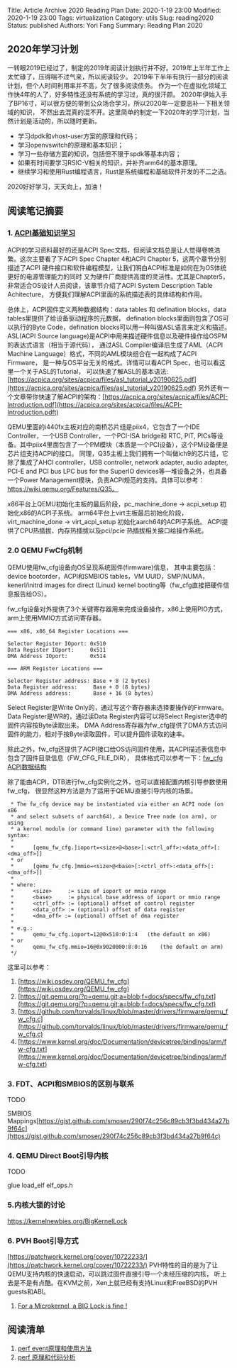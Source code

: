 Title:  Article Archive 2020 Reading Plan
Date: 2020-1-19 23:00
Modified: 2020-1-19 23:00
Tags: virtualization
Category: utils
Slug: reading2020
Status: published
Authors: Yori Fang
Summary: Reading Plan 2020

## 2020年学习计划

一转眼2019已经过了，制定的2019年阅读计划执行并不好。2019年上半年工作上太忙碌了，压得喘不过气来，所以阅读较少。
2019年下半年有执行一部分的阅读计划，但个人时间利用率并不高，欠了很多阅读债务。
作为一个在虚拟化领域工作快4年的人了，好多特性还没有系统的学习过，真的很汗颜。
2020年伊始入手了BP16寸，可以很方便的带到公众场合学习，所以2020年一定要恶补一下相关领域的知识，
不然出去混真的混不开。这里简单的制定一下2020年的学习计划，当然计划是活动的，所以随时更新。

* 学习dpdk和vhost-user方案的原理和代码；
* 学习openvswitch的原理和基本知识；
* 学习一些存储方面的知识，包括但不限于spdk等基本内容；
* 如果有时间要学习RSIC-V相关的知识，并补齐arm64的基本原理。
* 继续学习和使用Rust编程语言，Rust是系统编程和基础软件开发的不二之选。

2020好好学习，天天向上，加油！

## 阅读笔记摘要

### 1. [ACPI基础知识学习](https://uefi.org/sites/default/files/resources/ACPI_6_3_final_Jan30.pdf)

ACPI的学习资料最好的还是ACPI Spec文档，但阅读文档总是让人觉得卷帙浩繁。这次主要看了下ACPI Spec Chapter 4和ACPI
Chapter 5，这两个章节分别描述了ACPI 硬件接口和软件编程模型，让我们明白ACPI标准是如何在为OS体统更好的电源管理能力的同时
又为硬件厂商提供高度的灵活性。尤其是Chapter5，非常适合OS设计人员阅读，该章节介绍了ACPI System Description Table Achitecture，
方便我们理解ACPI里面的系统描述表的具体结构和作用。

总体上，ACPI固件定义两种数据结构：data tables 和 defination blocks，data tables里提供了给设备驱动程序的元数据，
defination blocks里面则包含了OS可以执行的Byte Code，defination blocks可以用一种叫做ASL语言来定义和描述。
ASL(ACPI Source language)是ACPI中用来描述硬件信息以及硬件操作给OSPM的表达式语言（相当于源代码），
通过ASL Compiler编译后生成了AML（ACPI Machine Language）格式，不同的AML模块组合在一起构成了ACPI Firmware，
是一种与OS平台无关的格式。详情可以看ACPI Spec，也可以看这里一个关于ASL的Tutorial，
可以快速了解ASL的基本语法:[https://acpica.org/sites/acpica/files/asl_tutorial_v20190625.pdf](https://acpica.org/sites/acpica/files/asl_tutorial_v20190625.pdf)
另外还有一个文章带你快速了解ACPI的架构：[https://acpica.org/sites/acpica/files/ACPI-Introduction.pdf](https://acpica.org/sites/acpica/files/ACPI-Introduction.pdft)


QEMU里面的i440fx主板对应的南桥芯片组是piix4，它包含了一个IDE Controller，一个USB Controller，一个PCI-ISA bridge和
RTC, PIT, PICs等设备。其中piix4里面包含了一个PM模块（本质是一个PCI设备），这个PM设备便是芯片组支持ACPI的接口。
同理，Q35主板上我们拥有一个叫做ich9的芯片组，它除了集成了AHCI controller，USB controller, network adapter, audio adapter, PCI-E and PCI bus LPC bus for the SuperIO devices等一堆设备之外，也具备一个Power Management模块，负责ACPI规范的支持。具体可以参考：https://wiki.qemu.org/Features/Q35。

x86平台上QEMU初始化主板的最后阶段，pc_machine_done -> acpi_setup 初始化x86的ACPI子系统。
arm64平台上virt主板最后初始化阶段，virt_machine_done -> virt_acpi_setup 初始化aarch64的ACPI子系统。
ACPI提供了CPU热插拔、内存热插拔以及pci/pcie 热插拔相关接口给操作系统。

### 2.0 QEMU FwCfg机制

QEMU使用fw_cfg设备向OS呈现系统固件(firmware)信息， 
其中主要包括：device bootorder，ACPI和SMBIOS tables，VM UUID，SMP/NUMA，
kenerl/initrd images for direct (Linux) kernel booting等（fw_cfg直接把硬件信息报告给OS）。

fw_cfg设备对外提供了3个关键寄存器用来完成设备操作，x86上使用PIO方式，arm上使用MMIO方式访问寄存器。
```
=== x86, x86_64 Register Locations ===
                               
Selector Register IOport: 0x510
Data Register IOport:     0x511
DMA Address IOport:       0x514
                              
=== ARM Register Locations ===
                                             
Selector Register address: Base + 8 (2 bytes)
Data Register address:     Base + 0 (8 bytes)
DMA Address address:       Base + 16 (8 bytes)
```

Select Register是Write Only的，通过写这个寄存器来选择要操作的Firmware。
Data Register是WR的，通过读Data Register内容可以将Select Register选中的固件内容按Byte读取出来。
DMA Address寄存器为fw_cfg提供了DMA方式访问固件的能力，相对于按Byte读取固件，可以提升固件读取的速率。

除此之外，fw_cfg还提供了ACPI接口给OS访问固件使用，其ACPI描述表信息中包含了固件目录信息（FW_CFG_FILE_DIR），
具体格式可以参考一下：[fw_cfg ACPI数据结构](https://richardweiyang.gitbooks.io/understanding_qemu/fw_cfg/01-spec.html)

除了能由ACPI，DTB进行fw_cfg实例化之外，也可以直接配置内核引导参数使用fw_cfg，
很显然这种方法是为了适用于QEMU直接引导内核的场景。

```
 * The fw_cfg device may be instantiated via either an ACPI node (on x86
 * and select subsets of aarch64), a Device Tree node (on arm), or using
 * a kernel module (or command line) parameter with the following syntax:
 *
 *      [qemu_fw_cfg.]ioport=<size>@<base>[:<ctrl_off>:<data_off>[:<dma_off>]]
 * or
 *      [qemu_fw_cfg.]mmio=<size>@<base>[:<ctrl_off>:<data_off>[:<dma_off>]]
 *
 * where:
 *      <size>     := size of ioport or mmio range
 *      <base>     := physical base address of ioport or mmio range
 *      <ctrl_off> := (optional) offset of control register
 *      <data_off> := (optional) offset of data register
 *      <dma_off> := (optional) offset of dma register
 *
 * e.g.:
 *      qemu_fw_cfg.ioport=12@0x510:0:1:4	(the default on x86)
 * or
 *      qemu_fw_cfg.mmio=16@0x9020000:8:0:16	(the default on arm)
 */

```

这里可以参考：

1. [https://wiki.osdev.org/QEMU_fw_cfg](https://wiki.osdev.org/QEMU_fw_cfg)
1. [https://git.qemu.org/?p=qemu.git;a=blob;f=docs/specs/fw_cfg.txt](https://git.qemu.org/?p=qemu.git;a=blob;f=docs/specs/fw_cfg.txt)
1. [https://github.com/torvalds/linux/blob/master/drivers/firmware/qemu_fw_cfg.c](https://github.com/torvalds/linux/blob/master/drivers/firmware/qemu_fw_cfg.c)
1. [https://www.kernel.org/doc/Documentation/devicetree/bindings/arm/fw-cfg.txt](https://www.kernel.org/doc/Documentation/devicetree/bindings/arm/fw-cfg.txt)

### 3. FDT、ACPI和SMBIOS的区别与联系

TODO

SMBIOS Mappings[https://gist.github.com/smoser/290f74c256c89cb3f3bd434a27b9f64c](https://gist.github.com/smoser/290f74c256c89cb3f3bd434a27b9f64c)

### 4. QEMU Direct Boot引导内核

TODO

glue load_elf elf_ops.h

### 5.内核大锁的讨论

https://kernelnewbies.org/BigKernelLock

### 6. PVH Boot引导方式

[https://patchwork.kernel.org/cover/10722233/](https://patchwork.kernel.org/cover/10722233/)
PVH特性的目的是为了让QEMU支持内核的快速启动，可以跳过固件直接引导一个未经压缩的内核，
听上去是不是有点酷。在KVM之前，Xen上就已经有支持Linux和FreeBSD的PVH guests和ABI。



1. [For a Microkernel, a BIG Lock is fine !](https://ts.data61.csiro.au/publications/nicta_slides/8768.pdf)

## 阅读清单

1. [perf event原理和使用方法](https://blog.csdn.net/pwl999/article/details/80514271)
1. [perf 原理和代码分析](https://blog.csdn.net/pwl999/article/list/1)
